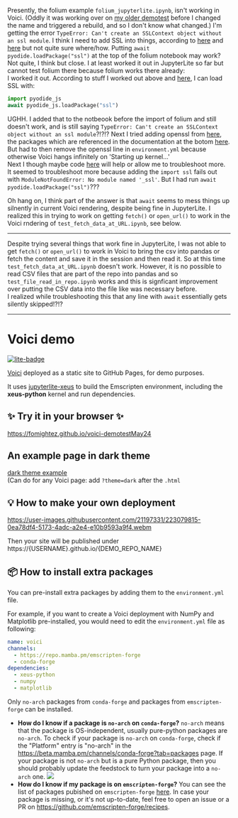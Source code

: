 Presently, the folium example `folium_jupyterlite.ipynb`, isn't working in Voici. (Oddly it was working over on [my older demotest](https://github.com/fomightez/voici-demotestBASEDonOLDrepo) before I changed the name and triggered a rebuild, and so I don't know what changed.) I'm getting the error `TypeError: Can't create an SSLContext object without an ssl module`. I think I need to add SSL into things, according to [here](https://github.com/pyodide/pyodide/issues/529#issuecomment-1542971001) and [here](https://pyodide.org/en/stable/usage/wasm-constraints.html#optional-modules) but not quite sure where/how.  Putting `await pyodide.loadPackage("ssl")` at the top of the folium notebook may work? Not quite, I think but close. I at least worked it out in JupyterLite so far but cannot test folium there because folium works there already:  
I worked it out. According to stuff I worked out above and [here](https://pyodide.org/en/stable/usage/loading-packages.html#how-to-chose-between-micropip-install-and-pyodide-loadpackage), I can load SSL with:

```python 
import pyodide_js
await pyodide_js.loadPackage("ssl")
```

UGHH. I added that to the notbeook before the import of folium and still doesn't work, and is still saying `TypeError: Can't create an SSLContext object without an ssl module`?!?!?
Next I tried adding openssl from [here](https://beta.mamba.pm/channels/emscripten-forge?tab=packages&size=25&index=0&query=openssl), the packages which are referenced in the documentation at the botom [here](https://github.com/voila-dashboards/voici-demo?tab=readme-ov-file). But had to then remove the openssl line in `environment.yml` because otherwise Voici hangs infinitely on 'Starting up kernel...'  
Next I though maybe code [here](https://stackoverflow.com/questions/78495010/finding-similar-dna-sequence-in-a-specific-organism-with-biopythons-blast-modul/78497470#comment138398090_78497470) will help or allow me to troubleshoot more. It seemed to troubleshoot more because adding the `import ssl` fails out with `ModuleNotFoundError: No module named '_ssl'`. But I had run `await pyodide.loadPackage("ssl")`???

Oh hang on, I think part of the answer is that `await` seems to mess things up silnently in current Voici rendering, despite being fine in JupyterLite. I realized this in trying to work on getting `fetch()` or `open_url()` to work in the Voici rndering of `test_fetch_data_at_URL.ipynb`, see below.

------

Despite trying several things that work fine in JupyterLite, I was not able to get `fetch()` or `open_url()` to work in Voici to bring the csv into pandas or fetch the content and save it in the session and then read it. So at this time `test_fetch_data_at_URL.ipynb` doesn't work. However, it is no possible to read CSV files that are part of the repo into pandas and so `test_file_read_in_repo.ipynb` works and this is signficant improvement over putting the CSV data into the file like was necessary before.  
I realized while troubleshooting this that any line with `await` essentially gets silently skipped!?!?

-------

# Voici demo

[![lite-badge](https://jupyterlite.rtfd.io/en/latest/_static/badge.svg)](https://fomightez.github.io/voici-demotestMay24)

[Voici](https://github.com/voila-dashboards/voici) deployed as a static site to GitHub Pages, for demo purposes.

It uses [jupyterlite-xeus](https://github.com/jupyterlite/xeus) to build the Emscripten environment, including the **xeus-python** kernel and run dependencies.

## ✨ Try it in your browser ✨

https://fomightez.github.io/voici-demotestMay24

## An example page in dark theme

[dark theme example](https://fomightez.github.io/voici-demotestMay24/voici/render/test_providing_inside_nb.html?theme=dark)   
(Can do for any Voici page: add `?theme=dark` after the `.html`  

## 💡 How to make your own deployment

https://user-images.githubusercontent.com/21197331/223079815-0ea78df4-5173-4adc-a2e4-e10b9593a9f4.webm

Then your site will be published under https://{USERNAME}.github.io/{DEMO_REPO_NAME}

## 📦 How to install extra packages

You can pre-install extra packages by adding them to the ``environment.yml`` file.

For example, if you want to create a Voici deployment with NumPy and Matplotlib pre-installed, you would need to edit the ``environment.yml`` file as following:

```yml
name: voici
channels:
  - https://repo.mamba.pm/emscripten-forge
  - conda-forge
dependencies:
  - xeus-python
  - numpy
  - matplotlib
```

Only ``no-arch`` packages from ``conda-forge`` and packages from ``emscripten-forge`` can be installed.
- **How do I know if a package is ``no-arch`` on ``conda-forge``?** ``no-arch`` means that the package is OS-independent, usually pure-python packages are ``no-arch``. To check if your package is ``no-arch`` on ``conda-forge``, check if the "Platform" entry is "no-arch" in the https://beta.mamba.pm/channels/conda-forge?tab=packages page. If your package is not ``no-arch`` but is a pure Python package, then you should probably update the feedstock to turn your package into a ``no-arch`` one.
![](https://raw.githubusercontent.com/jupyterlite/xeus-python-demo/main/noarch.png)
- **How do I know if my package is on ``emscripten-forge``?** You can see the list of packages pubished on ``emscripten-forge`` [here](https://beta.mamba.pm/channels/emscripten-forge?tab=packages). In case your package is missing, or it's not up-to-date, feel free to open an issue or a PR on https://github.com/emscripten-forge/recipes.
